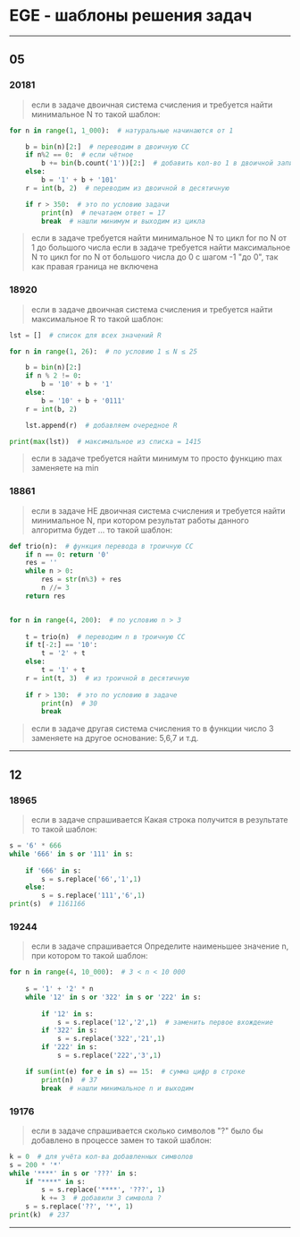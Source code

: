 # EGE - шаблоны решения задач  


---  

## 05  

### 20181  

> если в задаче двоичная система счисления
> и требуется найти минимальное N
> то такой шаблон:

```py
for n in range(1, 1_000):  # натуральные начинаются от 1

    b = bin(n)[2:]  # переводим в двоичную СС
    if n%2 == 0:  # если чётное
        b += bin(b.count('1'))[2:]  # добавить кол-во 1 в двоичной записи
    else:
        b = '1' + b + '101'
    r = int(b, 2)  # переводим из двоичной в десятичную

    if r > 350:  # это по условию задачи
        print(n)  # печатаем ответ = 17
        break  # нашли минимум и выходим из цикла
```

> если в задаче требуется найти минимальное N
> то цикл for по N от 1 до большого числа
> если в задаче требуется найти максимальное N
> то цикл for по N от большого числа до 0 с шагом -1
> "до 0", так как правая граница не включена

### 18920  

> если в задаче двоичная система счисления
> и требуется найти максимальное R
> то такой шаблон:

```py
lst = []  # список для всех значений R

for n in range(1, 26):  # по условию 1 ≤ N ≤ 25

    b = bin(n)[2:]
    if n % 2 != 0:
        b = '10' + b + '1'
    else:
        b = '10' + b + '0111'
    r = int(b, 2)

    lst.append(r)  # добавляем очередное R 

print(max(lst))  # максимальное из списка = 1415
```

> если в задаче требуется найти минимум
> то просто функцию max заменяете на min

### 18861  

> если в задаче НЕ двоичная система счисления
> и требуется найти минимальное N, при котором 
> результат работы данного алгоритма будет ...
> то такой шаблон:

```py
def trio(n):  # функция перевода в троичную СС
    if n == 0: return '0'
    res = ''
    while n > 0:
        res = str(n%3) + res
        n //= 3
    return res


for n in range(4, 200):  # по условию n > 3
    
	t = trio(n)  # переводим n в троичную СС
    if t[-2:] == '10':
        t = '2' + t
    else:
        t = '1' + t
    r = int(t, 3)  # из троичной в десятичную
	
    if r > 130:  # это по условию в задаче
        print(n)  # 30
        break
```

> если в задаче другая система счисления
> то в функции число 3 заменяете на другое основание: 5,6,7 и т.д.

---  

## 12  

### 18965  

> если в задаче спрашивается
> Какая строка получится в результате
> то такой шаблон:

```py
s = '6' * 666
while '666' in s or '111' in s:
    
    if '666' in s:
        s = s.replace('66','1',1)
    else:
        s = s.replace('111','6',1)
print(s)  # 1161166
```

### 19244  

> если в задаче спрашивается
> Определите наименьшее значение n, при котором 
> то такой шаблон:

```py
for n in range(4, 10_000):  # 3 < n < 10 000
    
    s = '1' + '2' * n
    while '12' in s or '322' in s or '222' in s:
        
        if '12' in s:
            s = s.replace('12','2',1)  # заменить первое вхождение
        if '322' in s:
            s = s.replace('322','21',1)
        if '222' in s:
            s = s.replace('222','3',1)

    if sum(int(e) for e in s) == 15:  # сумма цифр в строке
        print(n)  # 37
        break  # нашли минимальное n и выходим
```

### 19176  

> если в задаче спрашивается
> сколько  символов  "?" было бы добавлено в процессе замен 
> то такой шаблон:

```py
k = 0  # для учёта кол-ва добавленных символов
s = 200 * '*'
while '****' in s or '???' in s:
    if "****" in s:
        s = s.replace('****', '???', 1)
        k += 3  # добавили 3 символа ?
    s = s.replace('??', '*', 1)
print(k)  # 237
```

---  
